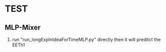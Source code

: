 # TEST
## MLP-Mixer
  1) run "run_longExpInIdeaForTimeMLP.py" directly then it will preditct the EETh1

